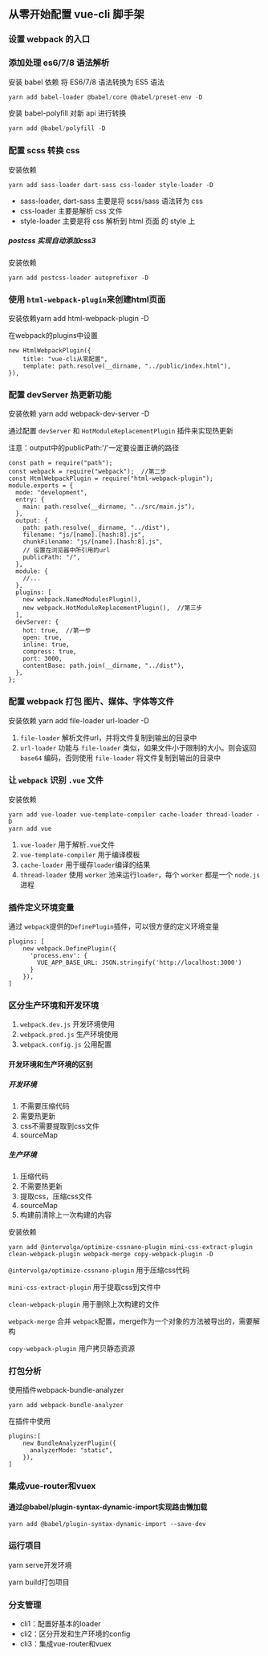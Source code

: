 ## 从零开始配置 vue-cli 脚手架

### 设置 webpack 的入口

### 添加处理 es6/7/8 语法解析

安装 babel 依赖
将 ES6/7/8 语法转换为 ES5 语法

```js
yarn add babel-loader @babel/core @babel/preset-env -D
```

安装 babel-polyfill 对新 api 进行转换

```js
yarn add @babel/polyfill -D
```

### 配置 scss 转换 css

安装依赖

```
yarn add sass-loader dart-sass css-loader style-loader -D
```

- sass-loader, dart-sass 主要是将 scss/sass 语法转为 css
- css-loader 主要是解析 css 文件
- style-loader 主要是将 css 解析到 html 页面 的 style 上

##### postcss 实现自动添加css3

安装依赖

```
yarn add postcss-loader autoprefixer -D
```

### 使用 `html-webpack-plugin`来创建html页面

安装依赖yarn add html-webpack-plugin -D

在webpack的plugins中设置

```
new HtmlWebpackPlugin({
    title: "vue-cli从零配置",
    template: path.resolve(__dirname, "../public/index.html"),
}),
```

### 配置 devServer 热更新功能

安装依赖  yarn add  webpack-dev-server -D

通过配置 `devServer` 和 `HotModuleReplacementPlugin` 插件来实现热更新

注意：output中的publicPath:'/'一定要设置正确的路径

```
const path = require("path");
const webpack = require("webpack");  //第二步
const HtmlWebpackPlugin = require("html-webpack-plugin");
module.exports = {
  mode: "development",
  entry: {
    main: path.resolve(__dirname, "../src/main.js"),
  },
  output: {
    path: path.resolve(__dirname, "../dist"),
    filename: "js/[name].[hash:8].js",
    chunkFilename: "js/[name].[hash:8].js",
    // 设置在浏览器中所引用的url
    publicPath: "/",
  },
  module: {
    //...
  },
  plugins: [
    new webpack.NamedModulesPlugin(),
    new webpack.HotModuleReplacementPlugin(),  //第三步
  ],
  devServer: {
    hot: true,  //第一步
    open: true,
    inline: true,
    compress: true,
    port: 3000,
    contentBase: path.join(__dirname, "../dist"),
  },
};
```

### 配置 webpack 打包 图片、媒体、字体等文件

安装依赖  yarn add file-loader url-loader -D

1. `file-loader` 解析文件url，并将文件复制到输出的目录中
2. `url-loader` 功能与 `file-loader` 类似，如果文件小于限制的大小。则会返回 `base64` 编码，否则使用 `file-loader` 将文件复制到输出的目录中

### 让 `webpack` 识别 `.vue` 文件

安装依赖

```
yarn add vue-loader vue-template-compiler cache-loader thread-loader -D
yarn add vue
```

1. `vue-loader` 用于解析`.vue`文件
2. `vue-template-compiler` 用于编译模板
3. `cache-loader` 用于缓存`loader`编译的结果
4. `thread-loader` 使用 `worker` 池来运行`loader`，每个 `worker` 都是一个 `node.js` 进程

### 插件定义环境变量

通过 `webpack`提供的`DefinePlugin`插件，可以很方便的定义环境变量

```
plugins: [
    new webpack.DefinePlugin({
      'process.env': {
        VUE_APP_BASE_URL: JSON.stringify('http://localhost:3000')
      }
    }),
]
```

### 区分生产环境和开发环境

1. `webpack.dev.js` 开发环境使用
2. `webpack.prod.js` 生产环境使用
3. `webpack.config.js` 公用配置

#### 开发环境和生产环境的区别

##### 开发环境

1. 不需要压缩代码
2. 需要热更新
3. css不需要提取到css文件
4. sourceMap

##### 生产环境

1. 压缩代码
2. 不需要热更新
3. 提取css，压缩css文件
4. sourceMap
5. 构建前清除上一次构建的内容

安装依赖

```
yarn add @intervolga/optimize-cssnano-plugin mini-css-extract-plugin clean-webpack-plugin webpack-merge copy-webpack-plugin -D
```

`@intervolga/optimize-cssnano-plugin` 用于压缩css代码

`mini-css-extract-plugin` 用于提取css到文件中

`clean-webpack-plugin` 用于删除上次构建的文件

`webpack-merge` 合并 `webpack`配置，merge作为一个对象的方法被导出的，需要解构

`copy-webpack-plugin` 用户拷贝静态资源

### 打包分析

使用插件webpack-bundle-analyzer

```
yarn add webpack-bundle-analyzer
```

在插件中使用

```
plugins:[
	new BundleAnalyzerPlugin({
      analyzerMode: "static",
    }),
]
```

### 集成vue-router和vuex

#### 通过@babel/plugin-syntax-dynamic-import实现路由懒加载

```
yarn add @babel/plugin-syntax-dynamic-import --save-dev
```



### 运行项目

yarn serve开发环境

yarn build打包项目



### 分支管理

- cli1：配置好基本的loader
- cli2：区分开发和生产环境的config
- cli3：集成vue-router和vuex